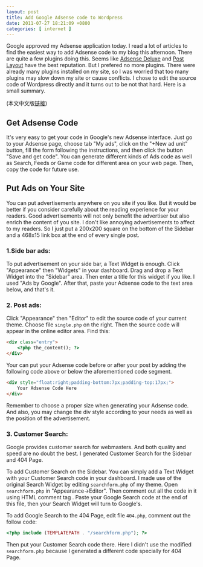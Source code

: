 ```yaml
--- 
layout: post
title: Add Google Adsense code to Wordpress
date: 2011-07-27 18:21:09 +0800
categories: [ internet ]
---
```


Google approved my Adsense application today. I read a lot of articles to find the easiest way to add Adsense code to my blog this afternoon.
There are quite a few plugins doing this. Seems like [Adsense Deluxe][adsense-deluxe] and [Post Layout][post-layout] have the best reputation.
But I prefered no more plugins. There were already many plugins installed on my site, so I was worried that too many plugins may slow down my site or cause conflicts.
I chose to edit the source code of Wordpress directly and it turns out to be not that hard. Here is a small summary.

<!-- more -->

(本文中文版[链接][chinese])

## Get Adsense Code

It's very easy to get your code in Google's new Adsense interface. Just go to your Adsense page, choose tab "My ads", click on the "+New ad unit" button,
fill the form following the instructions, and then click the button "Save and get code".
You can generate different kinds of Ads code as well as Search, Feeds or Game code for different area on your web page. Then, copy the code for future use.

## Put Ads on Your Site

You can put advertisements anywhere on you site if you like. But it would be better if you consider carefully about the reading experience for your readers.
Good advertisements will not only benefit the advertiser but also enrich the content of you site. I don't like annoying advertisements to affect to my readers.
So I just put a 200x200 square on the bottom of the Sidebar and a 468x15 link box at the end of every single post.

### 1.Side bar ads:

To put advertisement on your side bar, a Text Widget is enough. Click "Appearance" then "Widgets" in your dashboard. Drag and drop a Text Widget into the "Sidebar" area.
Then enter a title for this widget if you like. I used "Ads by Google". After that, paste your Adsense code to the text area below, and that's it.

### 2. Post ads:

Click "Appearance" then "Editor" to edit the source code of your current theme. Choose file `single.php` on the right.
Then the source code will appear in the online editor area. Find this:

``` html
<div class="entry">
    <?php the_content(); ?>
</div>
```

Your can put your Adsense code before or after your post by adding the following code above or below the aforementioned code segment.

``` html
<div style="float:right;padding-bottom:7px;padding-top:17px;">
    Your Adsense Code Here
</div>
```

Remember to choose a proper size when generating your Adsense code.
And also, you may change the div style according to your needs as well as the position of the advertisement.

### 3. Customer Search:

Google provides customer search for webmasters. And both quality and speed are no doubt the best. I generated Customer Search for the Sidebar and 404 Page.

To add Customer Search on the Sidebar. You can simply add a Text Widget with your Customer Search code in your dashboard.
I made use of the original Search Widget by editing `searchform.php` of my theme. Open `searchform.php` in "Appearance->Editor".
Then comment out all the code in it using HTML comment tag <!-- and -->. Paste your Google Search code at the end of this file, then your Search Widget will turn to Google's.

To add Google Search to the 404 Page, edit file `404.php`, comment out the follow code:

``` php
<?php include (TEMPLATEPATH . "/searchform.php"); ?>
```

Then put your Customer Search code there. Here I didn't use the modified `searchform.php` because I generated a different code specially for 404 Page.

[adsense-deluxe]:       http://www.acmetech.com/blog/2005/07/26/adsense-deluxe-wordpress-plugin/
[post-layout]:          http://www.satollo.net/plugins/post-layout
[chinese]:              /internet/2011/07/28/add-google-adsense-code-to-wordpress-chs/
